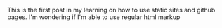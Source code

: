 This is the first post in my learning on how to use static sites and github pages. I'm wondering if I'm able to use regular html markup
